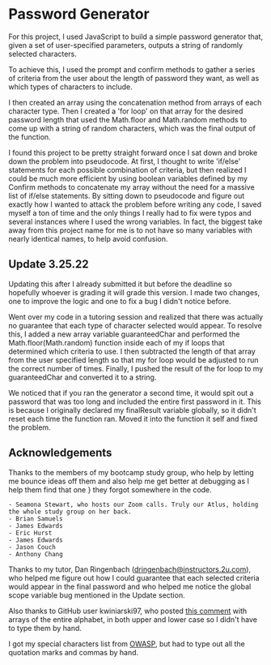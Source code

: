 # Password Generator

For this project, I used JavaScript to build a simple password generator that, given a set of user-specified parameters, outputs a string of randomly selected characters. 

To achieve this, I used the prompt and confirm methods to gather a series of criteria from the user about the length of password they want, as well as which types of characters to include. 

I then created an array using the concatenation method from arrays of each character type. Then I created a 'for loop' on that array for the desired password length that used the Math.floor and Math.random methods to come up with a string of random characters, which was the final output of the function. 

I found this project to be pretty straight forward once I sat down and broke down the problem into pseudocode. At first, I thought to write 'if/else' statements for each possible combination of criteria, but then realized I could be much more efficient by using boolean variables defined by my Confirm methods to concatenate my array without the need for a massive list of if/else statements. By sitting down to pseudocode and figure out exactly how I wanted to attack the problem before writing any code, I saved myself a ton of time and the only things I really had to fix were typos and several instances where I used the wrong variables. In fact, the biggest take away from this project name for me is to not have so many variables with nearly identical names, to help avoid confusion.


## Update 3.25.22 

Updating this after I already submitted it but before the deadline so hopefully whoever is grading it will grade this version.  I made two changes, one to improve the logic and one to fix a bug I didn't notice before. 

Went over my code in a tutoring session and realized that there was actually no guarantee that each type of character selected would appear. To resolve this, I added a new array variable guaranteedChar and performed the Math.floor(Math.random) function inside each of my if loops that determined which criteria to use. I then subtracted the length of that array from the user specified length so that my for loop would be adjusted to run the correct number of times. Finally, I pushed the result of the for loop to my guaranteedChar and converted it to a string. 

We noticed that if you ran the generator a second time, it would spit out a password that was too long and included the entire first password in it. This is because I originally declared my finalResult variable globally, so it didn't reset each time the function ran. Moved it into the function it self and fixed the problem. 

## Acknowledgements 

Thanks to the members of my bootcamp study group, who help by letting me bounce ideas off them and also help me get better at debugging as I help them find that one } they forgot somewhere in the code. 
    
    - Seamona Stewart, who hosts our Zoom calls. Truly our Atlus, holding the whole study group on her back.
    - Brian Samuels
    - James Edwards
    - Eric Hurst
    - James Edwards
    - Jason Couch
    - Anthony Chang

Thanks to my tutor, Dan Ringenbach (dringenbach@instructors.2u.com), who helped me figure out how I could guarantee that each selected criteria would appear in the final password and who helped me notice the global scope variable bug mentioned in the Update section. 

Also thanks to GitHub user kwiniarski97, who posted [this comment](https://gist.github.com/bendc/1e6af8f2d8027f2965da?permalink_comment_id=2846400#gistcomment-2846400) with arrays of the entire alphabet, in both upper and lower case so I didn't have to type them by hand. 

I got my special characters list from [OWASP](https://owasp.org/www-community/password-special-characters), but had to type out all the quotation marks and commas by hand. 

